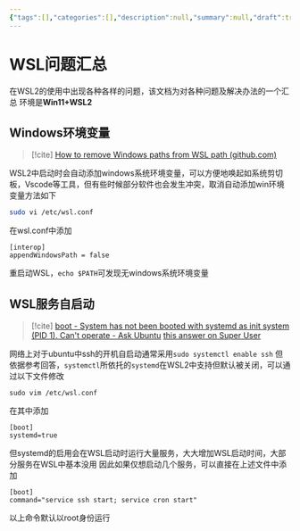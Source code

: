 ```yaml
---
{"tags":[],"categories":[],"description":null,"summary":null,"draft":true,"dg-publish":true,"dg-home":false,"isCJKLanguage":true,"title":"WSL服务自启动","date":"2023-02-16","lastmod":"2023-02-16","permalink":"/code/5-tools/tools-1a-wsl/","dgPassFrontmatter":true}
---
```



# WSL问题汇总

在WSL2的使用中出现各种各样的问题，该文档为对各种问题及解决办法的一个汇总
环境是**Win11+WSL2**

## Windows环境变量

>[!cite]
>[How to remove Windows paths from WSL path (github.com)](https://gist.github.com/ilbunilcho/4280bd55a10cefef75e74986b6bff936)

WSL2中启动时会自动添加windows系统环境变量，可以方便地唤起如系统剪切板，Vscode等工具，但有些时候部分软件也会发生冲突，取消自动添加win环境变量方法如下
```bash
sudo vi /etc/wsl.conf
```
在wsl.conf中添加
```
[interop]
appendWindowsPath = false
```
重启动WSL，`echo $PATH`可发现无windows系统环境变量

## WSL服务自启动

>[!cite]
> [boot - System has not been booted with systemd as init system (PID 1). Can't operate - Ask Ubuntu](https://askubuntu.com/questions/1379425/system-has-not-been-booted-with-systemd-as-init-system-pid-1-cant-operate?newreg=282bb98931f14f92b199f9d4ef1e3e42)
> [this answer on Super User](https://superuser.com/a/1685207/1210833)

网络上对于ubuntu中ssh的开机自启动通常采用`sudo systemctl enable ssh`
但依据参考回答，`systemctl`所依托的`systemd`在WSL2中支持但默认被关闭，可以通过以下文件修改
```
sudo vim /etc/wsl.conf
```
在其中添加
```
[boot]
systemd=true
```
但systemd的启用会在WSL启动时运行大量服务，大大增加WSL启动时间，大部分服务在WSL中基本没用
因此如果仅想启动几个服务，可以直接在上述文件中添加
```
[boot]
command="service ssh start; service cron start"
```
以上命令默认以root身份运行

